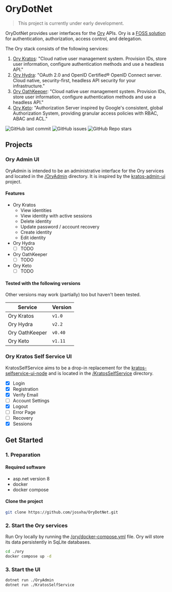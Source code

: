 ﻿# OryDotNet

> This project is currently under early development.

OryDotNet provides user interfaces for the [Ory](https://www.ory.sh/) APIs. Ory is a 
[FOSS solution](https://www.ory.sh/open-source/) for authentication, authorization, access control, and delegation.

The Ory stack consists of the following services:
1. [Ory Kratos](https://www.ory.sh/kratos/): "Cloud native user management system. Provision IDs, store user 
information, configure authentication methods and use a headless API."
2. [Ory Hydra](https://www.ory.sh/hydra/): "OAuth 2.0 and OpenID Certified® OpenID Connect server. Cloud native, 
security-first, headless API security for your infrastructure."
3. [Ory OathKeeper](https://www.ory.sh/oathkeeper/): "Cloud native user management system. Provision IDs, store 
user information, configure authentication methods and use a headless API."
4. [Ory Keto](https://www.ory.sh/keto/): "Authorization Server inspired by Google's consistent, global 
Authorization System, providing granular access policies with RBAC, ABAC and ACL."

![GitHub last commit](https://img.shields.io/github/last-commit/josxha/OryDotNet)
![GitHub issues](https://img.shields.io/github/issues/josxha/OryDotNet)
![GitHub Repo stars](https://img.shields.io/github/stars/josxha/OryDotNet?style=social)

## Projects

### Ory Admin UI
OryAdmin is intended to be an administrative interface for the Ory services and located in the 
[/OryAdmin](/OryAdmin) directory. It is inspired by the [kratos-admin-ui](https://github.com/dfoxg/kratos-admin-ui) project.

#### Features
- Ory Kratos
  - View identities
  - View identity with active sessions
  - Delete identity
  - Update password / account recovery
  - Create identity
  - Edit identity
- Ory Hydra
  - [ ] TODO
- Ory OathKeeper
  - [ ] TODO
- Ory Keto
  - [ ] TODO

#### Tested with the following versions
Other versions may work (partially) too but haven't been tested.

| Service        | Version |
|----------------|---------|
| Ory Kratos     | `v1.0`  |
| Ory Hydra      | `v2.2`  |
| Ory OathKeeper | `v0.40` |
| Ory Keto       | `v1.11` |

### Ory Kratos Self Service UI
KratosSelfService aims to be a drop-in replacement for the [kratos-selfservice-ui-node](https://github.com/ory/kratos-selfservice-ui-node) and is located in 
the [/KratosSelfService](/KratosSelfService) directory.

- [x] Login
- [x] Registration
- [x] Verify Email
- [ ] Account Settings
- [x] Logout
- [ ] Error Page
- [ ] Recovery
- [x] Sessions

## Get Started
### 1. Preparation
#### Required software
- asp.net version 8
- docker
- docker compose

#### Clone the project
```bash
git clone https://github.com/josxha/OryDotNet.git
```

### 2. Start the Ory services
Run Ory locally by running the [/ory/docker-compose.yml](ory/docker-compose.yml) file. Ory will store its data 
persistently in SqLite databases. 
```bash
cd ./ory
docker compose up -d 
```

### 3. Start the UI
```bash
dotnet run ./OryAdmin
dotnet run ./KratosSelfService
```